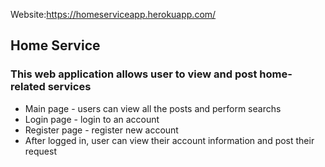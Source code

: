 Website:https://homeserviceapp.herokuapp.com/
## Home Service
### This web application allows user to view and post home-related services
  - Main page - users can view all the posts and perform searchs
  - Login page - login to an account
  - Register page - register new account
  - After logged in, user can view their account information and post their request
